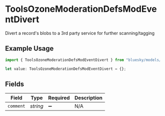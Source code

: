 # ToolsOzoneModerationDefsModEventDivert

Divert a record's blobs to a 3rd party service for further scanning/tagging

## Example Usage

```typescript
import { ToolsOzoneModerationDefsModEventDivert } from "bluesky/models/components";

let value: ToolsOzoneModerationDefsModEventDivert = {};
```

## Fields

| Field              | Type               | Required           | Description        |
| ------------------ | ------------------ | ------------------ | ------------------ |
| `comment`          | *string*           | :heavy_minus_sign: | N/A                |